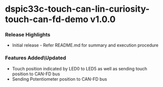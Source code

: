# dspic33c-touch-can-lin-curiosity-touch-can-fd-demo v1.0.0

### Release Highlights

- Initial release - Refer README.md for summary and execution procedure

### Features Added\Updated

- Touch position indicated by LED0 to LED5 as well as sending touch position to CAN-FD bus
- Sending Potentiometer position to CAN-FD bus
